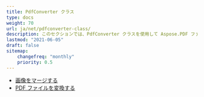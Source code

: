```yaml
---
title: PdfConverter クラス
type: docs
weight: 70
url: ja/net/pdfconverter-class/
description: このセクションでは、PdfConverter クラスを使用して Aspose.PDF ファサードを操作する方法を説明します。
lastmod: "2021-06-05"
draft: false
sitemap:
    changefreq: "monthly"
    priority: 0.5
---
```


- [画像をマージする](/pdf/net/merge-images/)
- [PDF ファイルを変換する](/pdf/net/convert-pdf-file/)